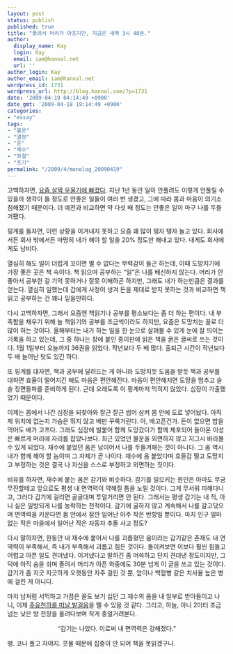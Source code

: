 ```yaml
---
layout: post
status: publish
published: true
title: "졸려서 머리가 아프지만, 지금은 새벽 3시 40분."
author:
  display_name: Kay
  login: Kay
  email: iam@hannal.net
  url: ''
author_login: Kay
author_email: iam@hannal.net
wordpress_id: 1731
wordpress_url: http://blog.hannal.com/?p=1731
date: '2009-04-19 04:14:49 +0900'
date_gmt: '2009-04-18 19:14:49 +0900'
categories:
- "essay"
tags:
- "불운"
- "열정"
- "운"
- "재수"
- "좌절"
- "포기"
permalink: "/2009/4/monolog_20090419"
---
```

<p>고백하자면, <a href="http://blog.hannal.com/my_feelings_present_hope/">요즘 살짝 우울기에 빠졌다</a>. 지난 1년 동안 일이 안풀려도 이렇게 안풀릴 수 있을까 생각이 들 정도로 안좋은 일들이 여러 번 생겼고, 그에 따라 몸과 마음이 의기소침해졌기 때문이다. 더 예전과 비교하면 약 다섯 배 정도는 안좋은 일이 마구 나를 두들겨팼다.</p>
<p>핑계를 들자면, 이런 상황을 이겨내지 못하고 요즘 꽤 많이 탱자 탱자 놀고 있다. 회사에서든 회사 밖에서든 마땅히 내가 해야 할 일을 20% 정도만 해내고 있다. 내게도 회사에게도 낭비다.</p>
<p>열심히 해도 일이 더럽게 꼬이면 별 수 없다는 무력감이 들곤 하는데, 이때 도망치기에 가장 좋은 곳은 책 속이다. 책 읽으며 공부하는 “일”은 나를 배신하지 않는다. 머리가 안좋아서 공부한 걸 기억 못하거나 잘못 이해하곤 하지만, 그래도 내가 하는만큼은 결과를 얻는다. 열심히 일했는데 갑에게 사정이 생겨 돈을 제대로 받지 못하는 것과 비교하면 책 읽고 공부하는 건 꽤나 믿을만하다.</p>
<p>다시 고백하자면, 그래서 요즘엔 책읽기나 공부를 평소보다는 좀 더 하는 편이다. 내 부족함을 채우기 위해 늘 책읽기와 공부를 조금씩이라도 하지만, 요즘은 도망치는 꼴로 더 많이 하는 것이다. 올해부터는 내가 하는 일을 한 눈으로 살펴볼 수 있게 눈에 잘 띄이는 기록을 하고 있는데, 그 중 하나는 창에 붙인 종이판에 읽은 책을 굵은 글씨로 쓰는 것이다. 1월 1일부터 오늘까지 36권을 읽었다. 작년보다 두 배 많다. 출퇴근 시간이 작년보다 두 배 늘어난 탓도 있긴 하다.</p>
<p>또 핑계를 대자면, 책과 공부에 달려드는 게 아니라 도망치듯 도움을 받듯 책과 공부를 대하면 효율이 떨어지긴 해도 마음은 편안해진다. 마음이 편안해지면 도망을 멈추고 슬슬 정면돌파를 준비하게 된다. 근데 오래도록 이 핑계마저 먹히지 않았다. 심장이 가출했었기 때문이다.</p>
<p>이제는 몸에서 나간 심장을 되찾아와 잘근 잘근 씹어 삼켜 몸 안에 도로 넣어놨다. 아직 제 위치에 없는지 가슴은 뛰지 않고 배만 꾸룩거린다. 아, 배고픈건가. 돈이 없으면 밥을 먹어도 배가 고프다. 그래도 심장에 빌붙어 함께 도망갔다가 함께 체포되어 돌아온 이성은 빠르게 머리에 자리를 잡았나보다. 최근 있었던 불운을 외면하지 않고 지그시 바라볼 수 있게 되었다. 재수에 붙었던 옴은 남이어서 나를 두들겨패는 것이 아니다. 그 옴 역시 내가 함께 해야 할 놈이며 그 자체가 곧 나이다. 재수에 옴 붙었다며 호들갑 떨고 도망치고 부정하는 것은 결국 나 자신을 스스로 부정하고 외면하는 짓이다.</p>
<p>비유를 하자면, 재수에 붙는 옴은 감기와 비슷하다. 감기를 일으키는 원인은 아마도 무궁무진할테고 앞으로도 평생 내 면역력이 약해질 틈을 노릴 것이다. 그게 무서워 피해다니고, 그러다 감기에 걸리면 골골대며 투덜거리면 안 된다. 그래서는 평생 감기는 내 적, 아니 실은 일방되게 나를 농락하는 천적이다. 감기에 굴하지 않고 계속해서 나를 갈고닦으며 면역력을 키운다면 몸 안에서 잠깐 일어난 아주 작은 반항일 뿐이다. 마치 인구 얼마 없는 작은 마을에서 일어난 작은 자동차 추돌 사고 정도?</p>
<p>다시 말하자면, 한동안 내 재수에 붙어서 나를 괴롭혔던 옴이라는 감기같은 존재도 내 면역력이 부족해서, 즉 내가 부족해서 괴롭고 힘든 것이다. 돌이켜보면 이보다 훨씬 힘들고 어렵고 아픈 일도 견뎌냈다. 이겨냈다고 말하긴 좀 머쓱하고 단지 견뎌낸 정도이지만, 그 덕에 아직 숨을 쉬며 졸려서 머리가 아픈 와중에도 30분 넘게 이 글을 쓰고 있는 것이다. 감기가 좀 지긋 지긋하게 오랫동안 자주 걸린 것 뿐, 암이나 백혈병 같은 치사율 높은 병에 걸린 게 아니다.</p>
<p>마치 남처럼 서먹하고 가끔은 꼴도 보기 싫던 그 재수의 옴을 내 일부로 받아들이고 나니, 이제 <a href="http://blog.hannal.com/going_to_the_world_for_passion/">주유천하를 떠날 발걸음</a>을 뗄 수 있을 것 같다. 그리고, 하늘, 아니 2미터 조금 넘는 낮은 방 천장을 올려다보며 작게 중얼거려본다.</p>
<p style="text-align: center;">“감기는 나았다. 이로써 내 면역력은 강해졌다.”</p>
<p>팽. 코나 풀고 자야지. 콧물 때문에 집중이 안 되어 책을 못읽겠구나.</p>
